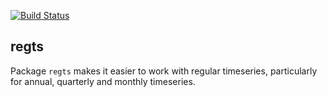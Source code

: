 [![Build Status](https://travis-ci.org/timemod/regts.svg?branch=master)](https://travis-ci.org/timemod/regts)

## regts

Package `regts` makes it easier to work with regular timeseries, particularly for annual, quarterly and monthly timeseries.
